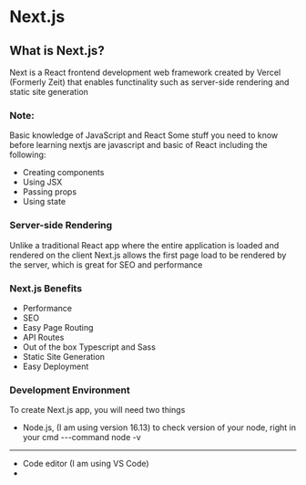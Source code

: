 # Next.js
## What is Next.js?
Next is a React frontend development web framework created by Vercel (Formerly Zeit) that enables functinality such as server-side rendering and static site generation

### Note:
Basic knowledge of JavaScript and React
Some stuff you need to know before learning nextjs are javascript and basic of React including the following:
- Creating components
- Using JSX
- Passing props
- Using state

### Server-side Rendering
Unlike a traditional React app where the entire application is loaded and rendered on the client
Next.js allows the first page load to be rendered by the server, which is great for SEO and performance

### Next.js Benefits
- Performance
- SEO
- Easy Page Routing
- API Routes
- Out of the box Typescript and Sass
- Static Site Generation
- Easy Deployment


### Development Environment
To create Next.js app, you will need two things
- Node.js,  (I am using version 16.13) to check version of your node, right in your cmd 
---command
  node -v
---
- Code editor (I am using VS Code)
- 
